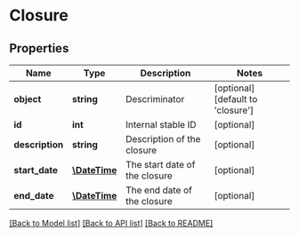 # Closure

## Properties
Name | Type | Description | Notes
------------ | ------------- | ------------- | -------------
**object** | **string** | Descriminator | [optional] [default to 'closure']
**id** | **int** | Internal stable ID | [optional] 
**description** | **string** | Description of the closure | [optional] 
**start_date** | [**\DateTime**](\DateTime.md) | The start date of the closure | [optional] 
**end_date** | [**\DateTime**](\DateTime.md) | The end date of the closure | [optional] 

[[Back to Model list]](../README.md#documentation-for-models) [[Back to API list]](../README.md#documentation-for-api-endpoints) [[Back to README]](../README.md)


